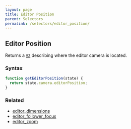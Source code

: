 ```yaml
---
layout: page
title: Editor Position
parent: Selectors
permalink: /selectors/editor_position/
---
```


## Editor Position

Returns a [`V2`](/externals/primitives/) describing where the editor camera is located.

### Syntax

```js
function getEditorPosition(state) {
  return state.camera.editorPosition;
}
```

### Related

- [editor_dimensions](./editor_dimensions.md)
- [editor_follower_focus](./editor_follower_focus.md)
- [editor_zoom](./editor_zoom.md)

